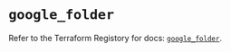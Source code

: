 # `google_folder`

Refer to the Terraform Registory for docs: [`google_folder`](https://registry.terraform.io/providers/hashicorp/google-beta/5.8.0/docs/resources/google_folder).
